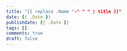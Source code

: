 ```yaml
---
title: "{{ replace .Name "-" " " | title }}"
date: {{ .Date }}
publishdate: {{ .Date }}
tags: []
comments: true
draft: false
---
```

